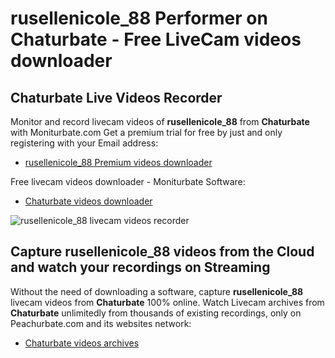 # rusellenicole_88 Performer on Chaturbate - Free LiveCam videos downloader

## Chaturbate Live Videos Recorder

Monitor and record livecam videos of **rusellenicole_88** from **Chaturbate** with Moniturbate.com
Get a premium trial for free by just and only registering with your Email address:
* [rusellenicole_88 Premium videos downloader](https://moniturbate.com/request-demo-licence-key.html)

Free livecam videos downloader - Moniturbate Software:
* [Chaturbate videos downloader](https://moniturbate.com/moniturbate-download-software.html)

![rusellenicole_88 livecam videos recorder](https://peachurnet.com/templates/moniturbate-software.png)


## Capture rusellenicole_88 videos from the Cloud and watch your recordings on Streaming

Without the need of downloading a software, capture **rusellenicole_88** livecam videos from **Chaturbate** 100% online.
Watch Livecam archives from **Chaturbate** unlimitedly from thousands of existing recordings, only on Peachurbate.com and its websites network:
* [Chaturbate videos archives](https://peachurnet.com/)